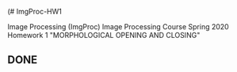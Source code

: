 (# ImgProc-HW1

Image Processing (ImgProc) 
Image Processing Course Spring 2020
Homework 1 "MORPHOLOGICAL OPENING AND CLOSING"  

## DONE

